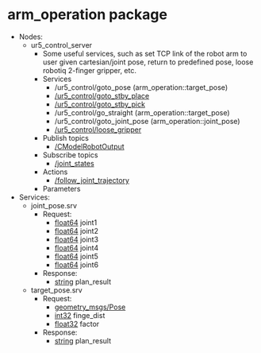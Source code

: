 # arm_operation package
* Nodes:
  * ur5_control_server
    * Some useful services, such as set TCP link of the robot arm to user given cartesian/joint pose, return to predefined pose, loose robotiq 2-finger gripper, etc.
    * Services
      * /ur5_control/goto_pose (arm_operation::target_pose)
      * [/ur5_control/goto_stby_place](http://docs.ros.org/melodic/api/std_srvs/html/srv/Empty.html)
      * [/ur5_control/goto_stby_pick](http://docs.ros.org/melodic/api/std_srvs/html/srv/Empty.html)
      * /ur5_control/go_straight (arm_operation::target_pose)
      * /ur5_control/goto_joint_pose (arm_operation::joint_pose)
      * [/ur5_control/loose_gripper](http://docs.ros.org/melodic/api/std_srvs/html/srv/Empty.html)
    * Publish topics
      * [/CModelRobotOutput](http://docs.ros.org/hydro/api/robotiq_c_model_control/html/msg/CModel_robot_output.html)
    * Subscribe topics
      * [/joint_states](http://docs.ros.org/melodic/api/sensor_msgs/html/msg/JointState.html)
    * Actions
      * [/follow_joint_trajectory](http://docs.ros.org/api/control_msgs/html/action/FollowJointTrajectory.html)
    * Parameters
* Services:
  * joint_pose.srv
    * Request:
      * [float64](http://docs.ros.org/jade/api/std_msgs/html/msg/Float64.html) joint1
      * [float64](http://docs.ros.org/jade/api/std_msgs/html/msg/Float64.html) joint2
      * [float64](http://docs.ros.org/jade/api/std_msgs/html/msg/Float64.html) joint3
      * [float64](http://docs.ros.org/jade/api/std_msgs/html/msg/Float64.html) joint4
      * [float64](http://docs.ros.org/jade/api/std_msgs/html/msg/Float64.html) joint5
      * [float64](http://docs.ros.org/jade/api/std_msgs/html/msg/Float64.html) joint6
    * Response:
      * [string](http://docs.ros.org/jade/api/std_msgs/html/msg/String.html) plan_result
  * target_pose.srv
    * Request:
      * [geometry_msgs/Pose](http://docs.ros.org/lunar/api/geometry_msgs/html/msg/Pose.html)
      * [int32](http://docs.ros.org/jade/api/std_msgs/html/msg/Int32.html) finge_dist
      * [float32](http://docs.ros.org/jade/api/std_msgs/html/msg/Float32.html) factor
    * Response:
      * [string](http://docs.ros.org/jade/api/std_msgs/html/msg/String.html) plan_result

